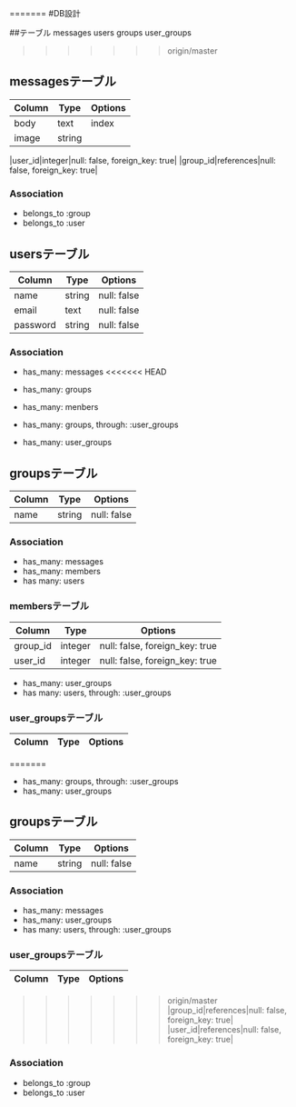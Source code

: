 =======
#DB設計

##テーブル
messages
users
groups
user_groups

>>>>>>> origin/master
## messagesテーブル
|Column|Type|Options|
|------|----|-------|
|body|text|index|
|image|string|

|user_id|integer|null: false, foreign_key: true|
|group_id|references|null: false, foreign_key: true|


### Association
- belongs_to :group
- belongs_to :user

## usersテーブル
|Column|Type|Options|
|------|----|-------|
|name|string|null: false|
|email|text|null: false|
|password|string|null: false|

### Association
- has_many: messages
<<<<<<< HEAD
- has_many: groups
- has_many: menbers

- has_many: groups, through: :user_groups
- has_many: user_groups


## groupsテーブル
|Column|Type|Options|
|------|----|-------|
|name|string|null: false|

### Association
- has_many: messages
- has_many: members
- has many: users

### membersテーブル
|Column|Type|Options|
|------|----|-------|
|group_id|integer|null: false, foreign_key: true|
|user_id|integer|null: false, foreign_key: true|
- has_many: user_groups
- has many: users, through: :user_groups

### user_groupsテーブル
|Column|Type|Options|
|------|----|-------|
=======
- has_many: groups, through: :user_groups
- has_many: user_groups


## groupsテーブル
|Column|Type|Options|
|------|----|-------|
|name|string|null: false|

### Association
- has_many: messages
- has_many: user_groups
- has many: users, through: :user_groups

### user_groupsテーブル
|Column|Type|Options|
|------|----|-------|
>>>>>>> origin/master
|group_id|references|null: false, foreign_key: true|
|user_id|references|null: false, foreign_key: true|

### Association
- belongs_to :group
- belongs_to :user
